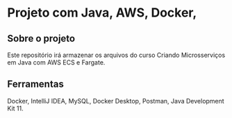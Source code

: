 # Projeto com Java, AWS, Docker, 

## Sobre o projeto
Este repositório irá armazenar os arquivos do curso Criando Microsserviços em Java com AWS ECS e Fargate.

## Ferramentas
Docker, IntelliJ IDEA, MySQL, Docker Desktop, Postman, Java Development Kit 11.

